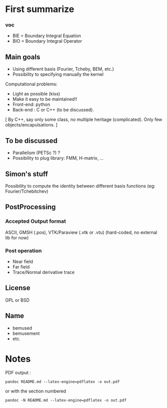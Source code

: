 


# First summarize

### voc

+ BIE = Boundary Integral Equation
+ BIO = Boundary Integral Operator

## Main goals

+ Using different basis (Fourier, Tcheby, BEM, etc.)
+ Possibility to specifying manually the kernel


Computational problems:

+ Light as possible (kiss)               
+ Make it easy to be maintained!!        
+ Front-end: python                      
+ Back-end : C or C++ (to be discussed). 

[ 
By C++, say only some class, no multiple heritage (complicated).
Only few objects/encapulsations.
]

## To be discussed

+ Parallelism (PETSc ?) ?                        
+ Possibility to plug library: FMM, H-matrix, ...

## Simon's stuff

Possibility to compute the identity between different basis functions (eg: Fourier/Tchebitchev)


## PostProcessing
### Accepted Output format

ASCII, GMSH (.pos), VTK/Paraview (.vtk or .vtu) (hard-coded, no external lib for now)

### Post operation

+ Near field
+ Far field
+ Trace/Normal derivative trace

## License

GPL or BSD

## Name

+ bemused
+ bemusement
+ etc.


# Notes

PDF output :

    pandoc README.md --latex-engine=pdflatex -o out.pdf

or with the section numbered

    pandoc -N README.md --latex-engine=pdflatex -o out.pdf
